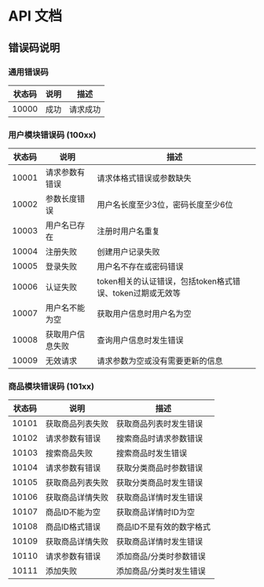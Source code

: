 # API 文档

## 错误码说明

### 通用错误码
| 状态码 | 说明         | 描述                     |
|--------|------------|--------------------------|
| 10000  | 成功       | 请求成功                  |

### 用户模块错误码 (100xx)
| 状态码 | 说明         | 描述                     |
|--------|------------|--------------------------|
| 10001  | 请求参数有错误 | 请求体格式错误或参数缺失     |
| 10002  | 参数长度错误  | 用户名长度至少3位，密码长度至少6位 |
| 10003  | 用户名已存在  | 注册时用户名重复           |
| 10004  | 注册失败     | 创建用户记录失败           |
| 10005  | 登录失败     | 用户名不存在或密码错误       |
| 10006  | 认证失败     | token相关的认证错误，包括token格式错误、token过期或无效等 |
| 10007  | 用户名不能为空 | 获取用户信息时用户名为空     |
| 10008  | 获取用户信息失败 | 查询用户信息时发生错误     |
| 10009  | 无效请求     | 请求参数为空或没有需要更新的信息 |

### 商品模块错误码 (101xx)
| 状态码 | 说明         | 描述                     |
|--------|------------|--------------------------|
| 10101  | 获取商品列表失败 | 获取商品列表时发生错误      |
| 10102  | 请求参数有错误 | 搜索商品时请求参数错误      |
| 10103  | 搜索商品失败   | 搜索商品时发生错误         |
| 10104  | 请求参数有错误 | 获取分类商品时参数错误      |
| 10105  | 获取商品列表失败 | 获取分类商品时发生错误     |
| 10106  | 获取商品详情失败 | 获取商品详情时发生错误      |
| 10107  | 商品ID不能为空 | 获取商品详情时ID为空       |
| 10108  | 商品ID格式错误 | 商品ID不是有效的数字格式    |
| 10109  | 获取商品详情失败 | 获取商品详情时发生错误     |
| 10110  | 请求参数有错误 | 添加商品/分类时参数错误     |
| 10111  | 添加失败     | 添加商品/分类时发生错误     |